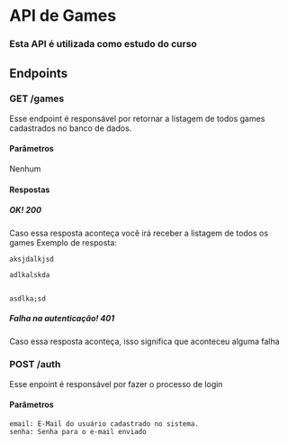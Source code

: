 # API de Games
### Esta API é utilizada como estudo do curso

## Endpoints
### GET /games
Esse endpoint é responsável por retornar a listagem de todos games cadastrados no banco de dados.
#### Parâmetros
Nenhum
#### Respostas
##### OK! 200
Caso essa resposta aconteça você irá receber a listagem de todos os games
Exemplo de resposta:
```
aksjdalkjsd

adlkalskda


asdlka;sd

```
##### Falha na autenticação! 401
Caso essa resposta aconteça, isso significa que aconteceu alguma falha


### POST /auth
Esse enpoint é responsável por fazer o processo de login
#### Parâmetros
```
email: E-Mail do usuário cadastrado no sistema.
senha: Senha para o e-mail enviado
```

